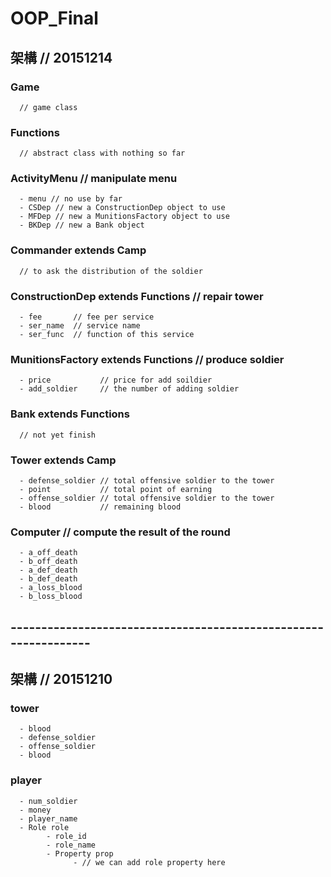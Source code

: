 # OOP_Final
## 架構 // 20151214
### Game
      // game class
### Functions
      // abstract class with nothing so far

### ActivityMenu // manipulate menu
      - menu // no use by far
      - CSDep // new a ConstructionDep object to use
      - MFDep // new a MunitionsFactory object to use
      - BKDep // new a Bank object

### Commander extends Camp 
      // to ask the distribution of the soldier
      
### ConstructionDep extends Functions // repair tower
      - fee       // fee per service
      - ser_name  // service name
      - ser_func  // function of this service 

### MunitionsFactory extends Functions // produce soldier
      - price           // price for add soildier
      - add_soldier     // the number of adding soldier

### Bank extends Functions
      // not yet finish
      
### Tower extends Camp
      - defense_soldier // total offensive soldier to the tower
      - point           // total point of earning
      - offense_soldier // total offensive soldier to the tower
      - blood           // remaining blood 
      
### Computer // compute the result of the round
      - a_off_death
      - b_off_death
      - a_def_death
      - b_def_death
      - a_loss_blood
      - b_loss_blood

## ----------------------------------------------------------------

## 架構 // 20151210
### tower
      - blood
      - defense_soldier
      - offense_soldier
      - blood
### player
      - num_soldier
      - money
      - player_name
      - Role role
            - role_id
            - role_name
            - Property prop
                  - // we can add role property here
